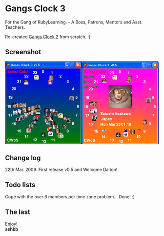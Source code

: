 Gangs Clock 3
=============
For the Gang of RubyLearning. - A Boss, Patrons, Mentors and Asst. Teachers.

Re-created [Gangs Clock 2](https://github.com/ashbb/gangsclock2/) from scratch. :)


Screenshot
----------
![GangsClock2\_screenshot.png](http://github.com/ashbb/gangsclock3/raw/master/GangsClock3_screenshot.png)


Change log
----------
22th Mar. 2009: First release v0.5 and Welcome Dalton!


Todo lists
----------
Cope with the over 6 members per time zone problem... Done! :)


The last
--------
Enjoy! <br>
**ashbb**

